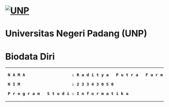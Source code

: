 # [![UNP](https://unp.ac.id/nfs-assets/all/images/logo_unp_white.png)](https://unp.ac.id/)
# Universitas Negeri Padang (UNP)

# Biodata Diri
<table>
<tr>
<td>
<b><pre>
N A M A                   : R a d i t y a   P u t r a   F a r m a<br>
N I M                     : 2 3 3 4 3 0 5 0<br>
P r o g r a m   S t u d i : I n f o r m a t i k a
</pre></b>
</td>
</tr>
</table>

